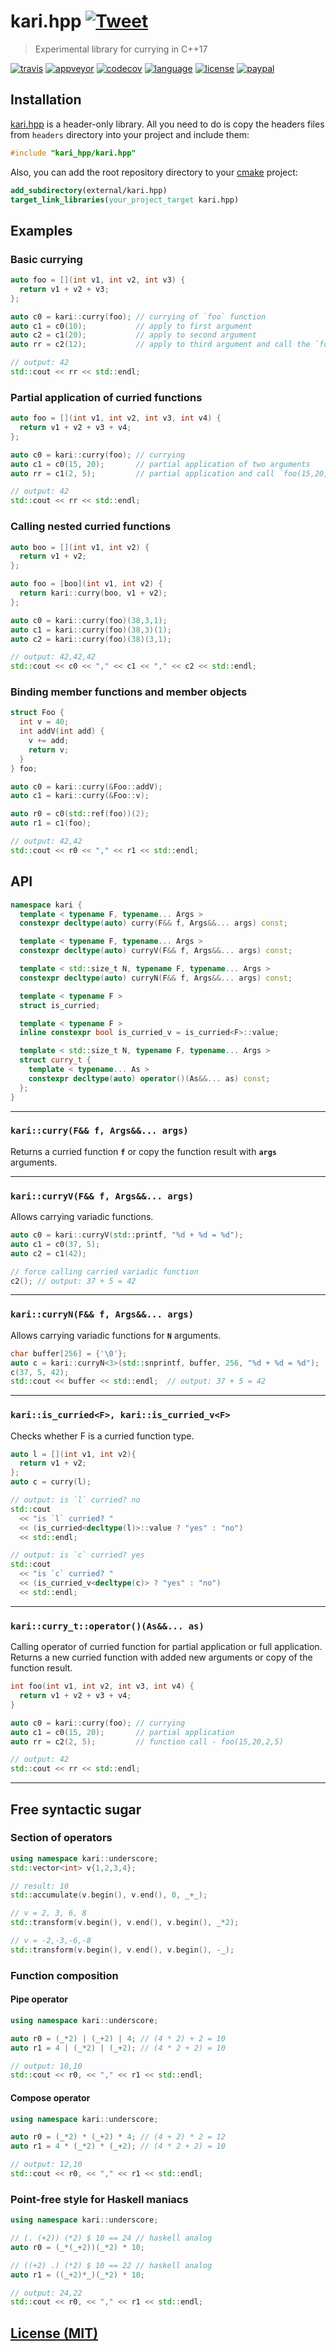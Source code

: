# kari.hpp [![Tweet](https://img.shields.io/twitter/url/http/shields.io.svg?style=social)](https://twitter.com/intent/tweet?text=Experimental%20library%20for%20currying%20in%20C%2B%2B17&url=https://github.com/BlackMATov/kari.hpp&via=BMEngine&hashtags=cpp,currying,cpp14,cpp17,functionalprogramming)

> Experimental library for currying in C++17

[![travis][badge.travis]][travis]
[![appveyor][badge.appveyor]][appveyor]
[![codecov][badge.codecov]][codecov]
[![language][badge.language]][language]
[![license][badge.license]][license]
[![paypal][badge.paypal]][paypal]

[badge.travis]: https://img.shields.io/travis/BlackMATov/kari.hpp/master.svg?logo=travis
[badge.appveyor]: https://img.shields.io/appveyor/ci/BlackMATov/kari-hpp/master.svg?logo=appveyor
[badge.codecov]: https://img.shields.io/codecov/c/github/BlackMATov/kari.hpp/master.svg?logo=codecov
[badge.language]: https://img.shields.io/badge/language-C%2B%2B17-yellow.svg
[badge.license]: https://img.shields.io/badge/license-MIT-blue.svg
[badge.paypal]: https://img.shields.io/badge/donate-PayPal-orange.svg?logo=paypal&colorA=00457C

[travis]: https://travis-ci.org/BlackMATov/kari.hpp
[appveyor]: https://ci.appveyor.com/project/BlackMATov/kari-hpp
[codecov]: https://codecov.io/gh/BlackMATov/kari.hpp
[language]: https://en.wikipedia.org/wiki/C%2B%2B17
[license]: https://github.com/BlackMATov/kari.hpp/blob/master/LICENSE.md
[paypal]: https://www.paypal.me/matov

[kari]: https://github.com/BlackMATov/kari.hpp

## Installation

[kari.hpp][kari] is a header-only library. All you need to do is copy the headers files from `headers` directory into your project and include them:


```cpp
#include "kari_hpp/kari.hpp"
```

Also, you can add the root repository directory to your [cmake](https://cmake.org) project:

```cmake
add_subdirectory(external/kari.hpp)
target_link_libraries(your_project_target kari.hpp)
```

## Examples

### Basic currying

```cpp
auto foo = [](int v1, int v2, int v3) {
  return v1 + v2 + v3;
};

auto c0 = kari::curry(foo); // currying of `foo` function
auto c1 = c0(10);           // apply to first argument
auto c2 = c1(20);           // apply to second argument
auto rr = c2(12);           // apply to third argument and call the `foo` function

// output: 42
std::cout << rr << std::endl;
```

### Partial application of curried functions

```cpp
auto foo = [](int v1, int v2, int v3, int v4) {
  return v1 + v2 + v3 + v4;
};

auto c0 = kari::curry(foo); // currying
auto c1 = c0(15, 20);       // partial application of two arguments
auto rr = c1(2, 5);         // partial application and call `foo(15,20,2,5)`

// output: 42
std::cout << rr << std::endl;
```

### Calling nested curried functions

```cpp
auto boo = [](int v1, int v2) {
  return v1 + v2;
};

auto foo = [boo](int v1, int v2) {
  return kari::curry(boo, v1 + v2);
};

auto c0 = kari::curry(foo)(38,3,1);
auto c1 = kari::curry(foo)(38,3)(1);
auto c2 = kari::curry(foo)(38)(3,1);

// output: 42,42,42
std::cout << c0 << "," << c1 << "," << c2 << std::endl;
```

### Binding member functions and member objects

```cpp
struct Foo {
  int v = 40;
  int addV(int add) {
    v += add;
    return v;
  }
} foo;

auto c0 = kari::curry(&Foo::addV);
auto c1 = kari::curry(&Foo::v);

auto r0 = c0(std::ref(foo))(2);
auto r1 = c1(foo);

// output: 42,42
std::cout << r0 << "," << r1 << std::endl;
```

## API

```cpp
namespace kari {
  template < typename F, typename... Args >
  constexpr decltype(auto) curry(F&& f, Args&&... args) const;

  template < typename F, typename... Args >
  constexpr decltype(auto) curryV(F&& f, Args&&... args) const;

  template < std::size_t N, typename F, typename... Args >
  constexpr decltype(auto) curryN(F&& f, Args&&... args) const;

  template < typename F >
  struct is_curried;

  template < typename F >
  inline constexpr bool is_curried_v = is_curried<F>::value;

  template < std::size_t N, typename F, typename... Args >
  struct curry_t {
    template < typename... As >
    constexpr decltype(auto) operator()(As&&... as) const;
  };
}
```

---

### `kari::curry(F&& f, Args&&... args)`

Returns a curried function **`f`** or copy the function result with **`args`** arguments.

---

### `kari::curryV(F&& f, Args&&... args)`

Allows carrying variadic functions.

```cpp
auto c0 = kari::curryV(std::printf, "%d + %d = %d");
auto c1 = c0(37, 5);
auto c2 = c1(42);

// force calling carried variadic function
c2(); // output: 37 + 5 = 42
```

---

### `kari::curryN(F&& f, Args&&... args)`

Allows carrying variadic functions for **`N`** arguments.

```cpp
char buffer[256] = {'\0'};
auto c = kari::curryN<3>(std::snprintf, buffer, 256, "%d + %d = %d");
c(37, 5, 42);
std::cout << buffer << std::endl;  // output: 37 + 5 = 42
```

---

### `kari::is_curried<F>, kari::is_curried_v<F>`

Checks whether F is a curried function type.

```cpp
auto l = [](int v1, int v2){
  return v1 + v2;
};
auto c = curry(l);

// output: is `l` curried? no
std::cout
  << "is `l` curried? "
  << (is_curried<decltype(l)>::value ? "yes" : "no")
  << std::endl;

// output: is `c` curried? yes
std::cout
  << "is `c` curried? "
  << (is_curried_v<decltype(c)> ? "yes" : "no")
  << std::endl;
```

---

### `kari::curry_t::operator()(As&&... as)`

Calling operator of curried function for partial application or full application. Returns a new curried function with added new arguments or copy of the function result.

```cpp
int foo(int v1, int v2, int v3, int v4) {
  return v1 + v2 + v3 + v4;
}

auto c0 = kari::curry(foo); // currying
auto c1 = c0(15, 20);       // partial application
auto rr = c2(2, 5);         // function call - foo(15,20,2,5)

// output: 42
std::cout << rr << std::endl;
```

---

## Free syntactic sugar

### Section of operators

```cpp
using namespace kari::underscore;
std::vector<int> v{1,2,3,4};

// result: 10
std::accumulate(v.begin(), v.end(), 0, _+_);

// v = 2, 3, 6, 8
std::transform(v.begin(), v.end(), v.begin(), _*2);

// v = -2,-3,-6,-8
std::transform(v.begin(), v.end(), v.begin(), -_);
```

### Function composition

#### Pipe operator

```cpp
using namespace kari::underscore;

auto r0 = (_*2) | (_+2) | 4; // (4 * 2) + 2 = 10
auto r1 = 4 | (_*2) | (_+2); // (4 * 2 + 2) = 10

// output: 10,10
std::cout << r0, << "," << r1 << std::endl;
```

#### Compose operator

```cpp
using namespace kari::underscore;

auto r0 = (_*2) * (_+2) * 4; // (4 + 2) * 2 = 12
auto r1 = 4 * (_*2) * (_+2); // (4 * 2 + 2) = 10

// output: 12,10
std::cout << r0, << "," << r1 << std::endl;
```

### Point-free style for Haskell maniacs

```cpp
using namespace kari::underscore;

// (. (+2)) (*2) $ 10 == 24 // haskell analog
auto r0 = (_*(_+2))(_*2) * 10;

// ((+2) .) (*2) $ 10 == 22 // haskell analog
auto r1 = ((_+2)*_)(_*2) * 10;

// output: 24,22
std::cout << r0, << "," << r1 << std::endl;
```

## [License (MIT)](./LICENSE.md)

